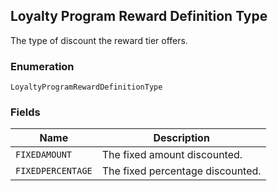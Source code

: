## Loyalty Program Reward Definition Type

The type of discount the reward tier offers.

### Enumeration

`LoyaltyProgramRewardDefinitionType`

### Fields

| Name | Description |
|  --- | --- |
| `FIXEDAMOUNT` | The fixed amount discounted. |
| `FIXEDPERCENTAGE` | The fixed percentage discounted. |

